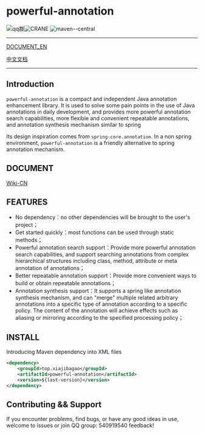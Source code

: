 # powerful-annotation

![qq群](https://img.shields.io/badge/qq%E7%BE%A4-540919540-yellowgreen)![CRANE](https://img.shields.io/github/license/Createsequence/crane) ![maven--central](https://img.shields.io/badge/maven--central-0.0.1-green)

------

[DOCUMENT_EN](README-EN.md)

[中文文档](README.md)

------

## Introduction

`powerful-annotation` is a compact and independent Java annotation enhancement library. It is used to solve some pain points in the use of Java annotations in daily development, and provides more powerful annotation search capabilities, more flexible and convenient repeatable annotations, and annotation synthesis mechanism similar to spring

Its design inspiration comes from `spring-core.annotation`. In a non spring environment, `powerful-annotation` is a friendly alternative to spring annotation mechanism.

## DOCUMENT

[Wiki-CN](https://gitee.com/CreateSequence/powerful-annotation/wikis/Home)

## FEATURES

- No dependency：no other dependencies will be brought to the user's project；
- Get started quickly：most functions can be used through static methods；
- Powerful annotation search support：Provide more powerful annotation search capabilities, and support searching annotations from complex hierarchical structures including class, method, attribute or meta annotation of annotations；
- Better repeatable annotation support：Provide more convenient ways to build or obtain repeatable annotations；
- Annotation synthesis support：It supports a spring like annotation synthesis mechanism, and can "merge" multiple related arbitrary annotations into a specific type of annotation according to a specific policy. The content of the annotation will achieve effects such as aliasing or mirroring according to the specified processing policy；

## INSTALL

Introducing Maven dependency into XML files

~~~xml
<dependency>
    <groupId>top.xiajibagao</groupId>
    <artifactId>powerful-annotation</artifactId>
    <version>${last-version}</version>
</dependency>
~~~

## Contributing && Support

If you encounter problems, find bugs, or have any good ideas in use, welcome to issues or join QQ group: 540919540 feedback!